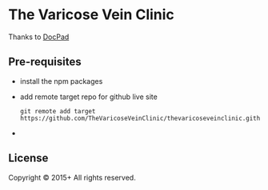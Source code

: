 # The Varicose Vein Clinic

Thanks to [DocPad](http://docpad.org)

## Pre-requisites

- install the npm packages
- add remote target repo for github live site
  ```
  git remote add target https://github.com/TheVaricoseVeinClinic/thevaricoseveinclinic.github.io.git
  ```

- 
## License
Copyright &copy; 2015+ All rights reserved.
